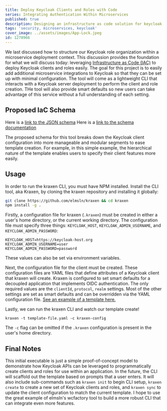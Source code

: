```yaml
---
title: Deploy Keycloak Clients and Roles with Code
series: Integrating Authentication Within Microservices
published: true
description: Designing an infrastructure as code solution for keycloak client deployments.
tags: 'security, microservices, keycloak'
cover_image: ../assets/images/App-Lock.jpeg
id: 1278966
---
```


We last discussed how to structure our Keycloak role organization within a microservice deployment context. This discussion provides the foundation for what we will discuss today: leveraging [Infrastructure as Code (IAC)](https://www.redhat.com/en/topics/automation/what-is-infrastructure-as-code-iac) to deploy Keycloak clients and roles easily. The goal for this project is to easily add additional microservice integrations to Keycloak so that they can be set up with minimal configuration. The tool will come as a lightweight CLI that interacts with a Keycloak server deployment to perform the client and role creation. THe tool will also provide smart defaults so new users can take advantage of this service without a full understanding of each setting.

## Proposed IaC Schema

Here is a [link to the JSON schema](https://github.com/elmsln/kraxen/blob/main/keycloak-deploy.schema.json)
Here is a [link to the schema documentation](https://github.com/mayormaier/keycloak-microservice-docs/blob/main/resources/keycloak-schema-docs.md)

The proposed schema for this tool breaks down the Keycloak client configuration into more manageable and modular segments to ease template creation. For example, in this simple example, the hierarchical nature of the template enables users to specify their client features more easily.

## Usage

In order to run the kraxen CLI, you must have NPM installed.
Install the CLI tool, aka Kraxen, by cloning the kraxen repository and installing it globally:

```bash
git clone https://github.com/elmsln/kraxen && cd kraxen
npm install -g .
```

Firstly, a configuration file for kraxen (`.kraxen`) must be created in either a user's home directory, or the current working directory. The configuration file must specify three things: `KEYCLOAK_HOST`, `KEYCLOAK_ADMIN_USERNAME`, and `KEYCLOAK_ADMIN_PASSWORD`:

```
KEYCLOAK_HOST=https://keycloak-host.org
KEYCLOAK_ADMIN_USERNAME=user
KEYCLOAK_ADMIN_PASSWORD=password
```

These values can also be set via environment variables.

Next, the configuration file for the client must be created. These configuration files are YAML files that define attributes of a Keycloak client that kraxen will create. Kraxen is configured to set smart defaults for a decoupled application that implements OIDC authentication. The only required values are the `clientId`, `protocol`, `realm` settings. Most of the other settings are set as smart defaults and can be overridden via the YAML configuration file. [See an example of a template here.](https://github.com/elmsln/kraxen/blob/main/testclient_kc.yaml)

Lastly, we can run the kraxen CLI and watch our template create!

```
kraxen -t template-file.yaml -c kraxen-config
```

The `-c` flag can be omitted if the `.kraxen` configuration is present in the user's home directory.

## Final Notes

This initial executable is just a simple proof-of-concept model to demonstrate how Keycloak APIs can be leveraged to programmatically create clients and roles for use within an application. In the future, the CLI will scaffold out the template based on prompts that a user enters. It will also include sub-commands such as `kraxen init` to begin CLI setup, `kraxen create` to create a new set of Keycloak clients and roles, and `kraxen sync` to update the client configuration to match the current template. I hope to use the great example of elmsln's wcfactory tool to build a more robust CLI that can integrate even more features.
